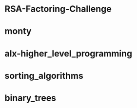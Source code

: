 # RSA-Factoring-Challenge
# monty
# alx-higher_level_programming
# sorting_algorithms
# binary_trees
